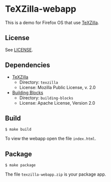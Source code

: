 # TeXZilla-webapp

This is a demo for Firefox OS that use
[TeXZilla](https://github.com/fred-wang/TeXZilla).

## License

See [LICENSE](LICENSE).

## Dependencies

- [TeXZilla](https://github.com/fred-wang/TeXZilla)
  - Directory: `texzilla`
  - License: Mozilla Public License, v. 2.0
- [Building Blocks](https://github.com/buildingfirefoxos/Building-Blocks)
  - Directory: `building-blocks`
  - License: Apache License, Version 2.0

## Build

~~~
$ make build
~~~

To view the webapp open the file `index.html`.

## Package

~~~
$ make package
~~~

The file `texzilla-webapp.zip` is your package app.
